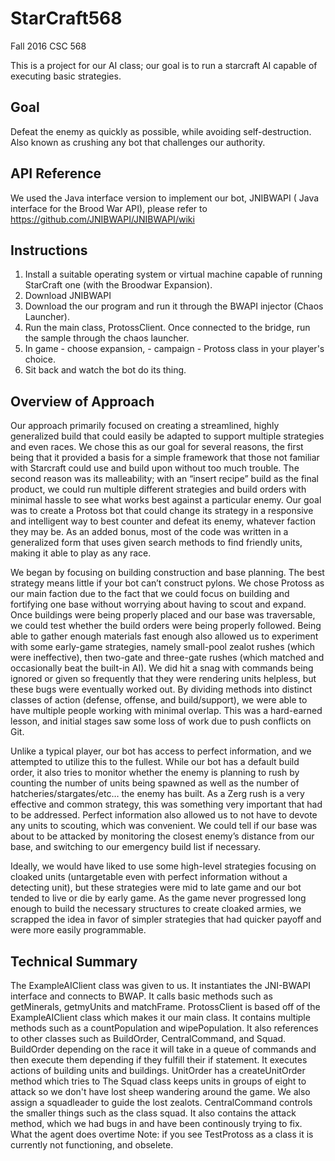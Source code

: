 # StarCraft568
Fall 2016 CSC 568

This is a project for our AI class; our goal is to run a starcraft AI capable of executing basic strategies. 

## Goal
Defeat the enemy as quickly as possible, while avoiding self-destruction.
Also known as crushing any bot that challenges our authority. 

## API Reference
We used the Java interface version to implement our bot, JNIBWAPI (  Java interface for the Brood War API), please refer to https://github.com/JNIBWAPI/JNIBWAPI/wiki

## Instructions 

1. Install a suitable operating system or virtual machine capable of running StarCraft one (with the Broodwar Expansion). 
2. Download JNIBWAPI
3. Download the our program and run it through the BWAPI injector (Chaos Launcher). 
4. Run the main class, ProtossClient. Once connected to the bridge, run the sample  through the chaos launcher. 
5. In game - choose expansion,  - campaign - Protoss class in your player's choice. 
6. Sit back and watch the bot do its thing.

## Overview of Approach

  Our approach primarily focused on creating a streamlined, highly generalized build that could easily be adapted to support multiple strategies and even races. We chose this as our goal for several reasons, the first being that it provided a basis for a simple framework that those not familiar with Starcraft could use and build upon without too much trouble. The second reason was its malleability; with an “insert recipe” build as the final product, we could run multiple different strategies and build orders with minimal hassle to see what works best against a particular enemy. Our goal was to create a Protoss bot that could change its strategy in a responsive and intelligent way to best counter and defeat its enemy, whatever faction they may be. As an added bonus, most of the code was written in a generalized form that uses given search methods to find friendly units, making it able to play as any race.

  We began by focusing on building construction and base planning. The best strategy means little if your bot can’t construct pylons. We chose Protoss as our main faction due to the fact that we could focus on building and fortifying one base without worrying about having to scout and expand. Once buildings were being properly placed and our base was traversable, we could test whether the build orders were being properly followed. Being able to gather enough materials fast enough also allowed us to experiment with some early-game strategies, namely small-pool zealot rushes (which were ineffective), then two-gate and three-gate rushes (which matched and occasionally beat the built-in AI). We did hit a snag with commands being ignored or given so frequently that they were rendering units helpless, but these bugs were eventually worked out. By dividing methods into distinct classes of action (defense, offense, and build/support), we were able to have multiple people working with minimal overlap. This was a hard-earned lesson, and initial stages saw some loss of work due to push conflicts on Git.

  Unlike a typical player, our bot has access to perfect information, and we attempted to utilize this to the fullest. While our bot has a default build order, it also tries to monitor whether the enemy is planning to rush by counting the number of units being spawned as well as the number of hatcheries/stargates/etc… the enemy has built. As a Zerg rush is a very effective and common strategy, this was something very important that had to be addressed. Perfect information also allowed us to not have to devote any units to scouting, which was convenient. We could tell if our base was about to be attacked by monitoring the closest enemy’s distance from our base, and switching to our emergency build list if necessary.

  Ideally, we would have liked to use some high-level strategies focusing on cloaked units (untargetable even with perfect information without a detecting unit), but these strategies were mid to late game and our bot tended to live or die by early game. As the game never progressed long enough to build the necessary structures to create cloaked armies, we scrapped the idea in favor of simpler strategies that had quicker payoff and were more easily programmable.
  
  
## Technical Summary 
The ExampleAIClient class was given to us. It instantiates the JNI-BWAPI interface and connects to BWAP. It calls basic methods such as getMinerals, getmyUnits and matchFrame. 
 ProtossClient is based off of the ExampleAIClient class which makes it our main class. It contains multiple methods such as a countPopulation and wipePopulation. It also references to  other classes such as BuildOrder, CentralCommand, and Squad.
 BuildOrder depending on the race it will take in a queue of commands and then execute them depending if they fulfill their if statement. It executes actions of building units and buildings. 
UnitOrder has a createUnitOrder method which tries to 
The Squad class keeps units in groups of eight to attack so we don't have lost sheep wandering around the game. We also assign a squadleader to guide the lost zealots. 
CentralCommand controls the smaller things such as the class squad. It also contains the attack method, which we had bugs in and have been continously trying to fix. 
What the agent does overtime 
Note: if you see TestProtoss as a class it is currently not functioning, and obselete.

